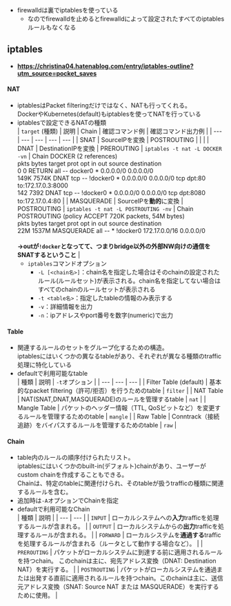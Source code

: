 - firewalldは裏でiptablesを使っている
  - なのでfirewalldを止めるとfirewalldによって設定されたすべてのiptablesルールもなくなる

## iptables
- **https://christina04.hatenablog.com/entry/iptables-outline?utm_source=pocket_saves**
#### NAT
- iptablesはPacket filteringだけではなく、NATも行ってくれる。  
  DockerやKubernetes(default)もiptablesを使ってNATを行っている
- iptablesで設定できるNATの種類  
  | `target` (種類) | 説明 | Chain | 確認コマンド例 | 確認コマンド出力例 |
  | --- | --- | --- | --- | --- |
  | SNAT | SourceIPを変換 | POSTROUTING |  | |
  | DNAT | DestinationIPを変換 | PREROUTING | `iptables -t nat -L DOCKER -vn` | Chain DOCKER (2 references)<br> pkts bytes target     prot opt in     out     source               destination<br>    0     0 RETURN     all  --  docker0 *       0.0.0.0/0            0.0.0.0/0<br> 149K 7574K DNAT       tcp  --  !docker0 *       0.0.0.0/0            0.0.0.0/0            tcp dpt:80 to:172.17.0.3:8000<br>  142  7392 DNAT       tcp  --  !docker0 *       0.0.0.0/0            0.0.0.0/0            tcp dpt:8080 to:172.17.0.4:80 |
  | MASQUERADE | SourceIPを**動的**に変換 | POSTROUTING | `iptables -t nat -L POSTROUTING -nv` | Chain POSTROUTING (policy ACCEPT 720K packets, 54M bytes)<br> pkts bytes target     prot opt in     out     source               destination<br>  22M 1537M MASQUERADE  all  --  *      !docker0  172.17.0.0/16        0.0.0.0/0<br><br>**→outが`!docker`となってて、つまりbridge以外の外部NW向けの通信をSNATするということ** |
  - `iptables`コマンドオプション
    - `-L [<chain名>]`：chain名を指定した場合はそのchainの設定されたルール(ルールセット)が表示される。chain名を指定してない場合はすべてのchainのルールセットが表示される
    - `-t <table名>`：指定したtableの情報のみ表示する
    - `-v`：詳細情報を出力
    - `-n`：ipアドレスやport番号を数字(numeric)で出力

#### Table
- 関連するルールのセットをグループ化するための構造。  
  iptablesにはいくつかの異なるtableがあり、それぞれが異なる種類のtraffic処理に特化している
- defaultで利用可能なtable  
  | 種類 | 説明 | `-t`オプション |
  | --- | --- | --- |
  | Filter Table (default) | 基本的なpacket filtering（許可/拒否）を行うためのtable | `filter` |
  | NAT Table | NAT(SNAT,DNAT,MASQUERADE)のルールを管理するtable | `nat` |
  | Mangle Table | パケットのヘッダー情報（TTL, QoSビットなど）を変更するルールを管理するためのtable | `mangle` |
  | Raw Table | Conntrack（接続追跡）をバイパスするルールを管理するためのtable | `raw` |

#### Chain
- table内のルールの順序付けられたリスト。  
  iptablesにはいくつかのbuilt-in(デフォルト)chainがあり、ユーザーがcustom chainを作成することもできる。  
  Chainは、特定のtableに関連付けられ、そのtableが扱うtrafficの種類に関連するルールを含む。
- 追加時は`-A`オプションでChainを指定
- defaultで利用可能なChain  
  | 種類 | 説明 |
  | --- | --- |
  | `INPUT` | ローカルシステムへの**入力**trafficを処理するルールが含まれる。 |
  | `OUTPUT` | ローカルシステムからの**出力**trafficを処理するルールが含まれる。 |
  | `FORWARD` | ローカルシステムを**通過する**trafficを処理するルールが含まれる（ルータとして動作する場合など）。 |
  | `PREROUTING` | パケットがローカルシステムに到達する前に適用されるルールを持つchain。 このchainは主に、宛先アドレス変換（DNAT: Destination NAT）を実行する。 |
  | `POSTROUTING` | パケットがローカルシステムを通過または出発する直前に適用されるルールを持つchain。このchainは主に、送信元アドレス変換（SNAT: Source NAT または MASQUERADE）を実行するために使用。 |